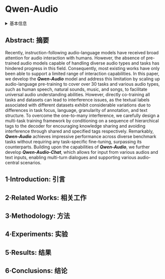 # Qwen-Audio

<details>
<summary>基本信息</summary>

- 标题: "Qwen-Audio: Advancing Universal Audio Understanding via Unified Large-Scale Audio-Language Models"
- 作者:
  - 01 Yunfei Chu
  - 02 Jin Xu
  - 03 Xiaohuan Zhou
  - 04 Qian Yang
  - 05 Shiliang Zhang
  - 06 Zhijie Yan
  - 07 Chang Zhou
  - 08 Jingren Zhou
- 链接:
  - [ArXiv](https://arxiv.org/abs/2311.07919)
  - [Publication]
  - [Github](https://github.com/QwenLM/Qwen-Audio)
  - [Demo](https://qwen-audio.github.io/Qwen-Audio/)
- 文件:
  - [ArXiv](_PDF/2311.07919v2__Qwen-Audio__Advancing_Universal_Audio_Understanding_via_Unified_Large-Scale_Audio-Language_Models.pdf)
  - [Publication] #TODO

</details>

## Abstract: 摘要

Recently, instruction-following audio-language models have received broad attention for audio interaction with humans.
However, the absence of pre-trained audio models capable of handling diverse audio types and tasks has hindered progress in this field.
Consequently, most existing works have only been able to support a limited range of interaction capabilities.
In this paper, we develop the ***Qwen-Audio*** model and address this limitation by scaling up audio-language pre-training to cover over 30 tasks and various audio types, such as human speech, natural sounds, music, and songs, to facilitate universal audio understanding abilities.
However, directly co-training all tasks and datasets can lead to interference issues, as the textual labels associated with different datasets exhibit considerable variations due to differences in task focus, language, granularity of annotation, and text structure.
To overcome the one-to-many interference, we carefully design a multi-task training framework by conditioning on a sequence of hierarchical tags to the decoder for encouraging knowledge sharing and avoiding interference through shared and specified tags respectively.
Remarkably, ***Qwen-Audio*** achieves impressive performance across diverse benchmark tasks without requiring any task-specific fine-tuning, surpassing its counterparts.
Building upon the capabilities of ***Qwen-Audio***, we further develop ***Qwen-Audio-Chat***, which allows for input from various audios and text inputs, enabling multi-turn dialogues and supporting various audio-central scenarios.

## 1·Introduction: 引言

## 2·Related Works: 相关工作

## 3·Methodology: 方法

## 4·Experiments: 实验

## 5·Results: 结果

## 6·Conclusions: 结论